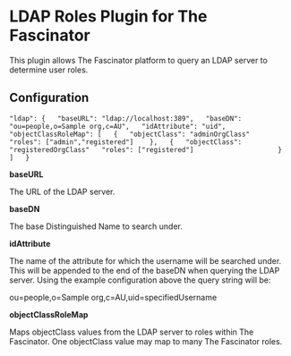 # LDAP Roles Plugin for The Fascinator #

This plugin allows The Fascinator platform to query an LDAP server to determine user roles.

## Configuration ##

`"ldap": {  
        "baseURL": "ldap://localhost:389",  
             "baseDN": "ou=people,o=Sample org,c=AU",  
             "idAttribute": "uid",  
             "objectClassRoleMap": [  
                {  
                    "objectClass": "adminOrgClass"  
                    "roles": ["admin","registered"]   
                },  
                {  
                    "objectClass": "registeredOrgClass"  
                    "roles": ["registered"]                    
                }  
            ]  
       }
` 
 
**baseURL**

The URL of the LDAP server.

**baseDN**

The base Distinguished Name to search under.

**idAttribute**

The name of the attribute for which the username will be searched under. This will be appended to the end of the baseDN when querying the LDAP server.
Using the example configuration above the query string will be:

ou=people,o=Sample org,c=AU,uid=specifiedUsername

**objectClassRoleMap**

Maps objectClass values from the LDAP server to roles within The Fascinator. One objectClass value may map to many The Fascinator roles.

